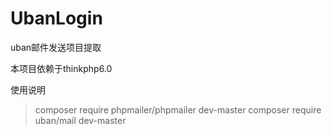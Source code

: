 # UbanLogin

uban邮件发送项目提取

本项目依赖于thinkphp6.0

使用说明

> composer require phpmailer/phpmailer dev-master
> composer require uban/mail dev-master
